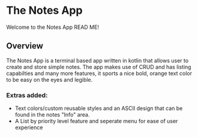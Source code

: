 # The Notes App
Welcome to the Notes App READ ME!

## Overview
The Notes App is a terminal based app written in kotlin that allows user to create and store simple notes.
The app makes use of CRUD and has listing capabilties and many more features, it sports a nice bold, orange
text color to be easy on the eyes and legible.

### Extras added:
 - Text colors/custom reusable styles and an ASCII design that can be found in the notes "Info" area.
 - A List by priority level feature and seperate menu for ease of user experience
